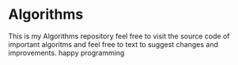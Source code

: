 # Algorithms
This is my Algorithms repository feel free to visit the source code of important algoritms and feel free to text to suggest changes and improvements.
happy programming
